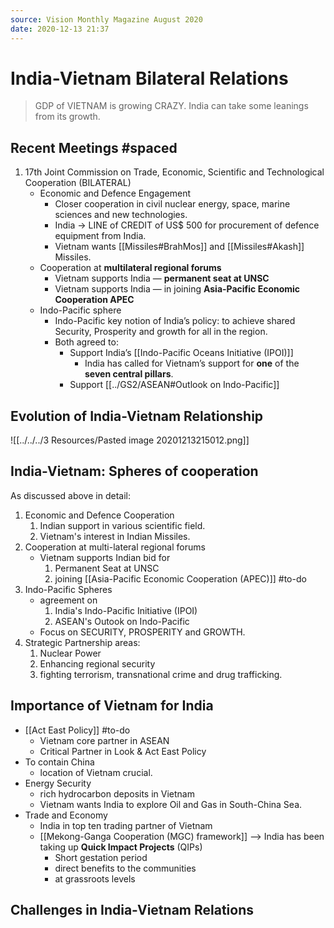 ```yaml
---
source: Vision Monthly Magazine August 2020
date: 2020-12-13 21:37
---
```


# India-Vietnam Bilateral Relations

> GDP of VIETNAM is growing CRAZY. India can take some leanings from its growth.

## Recent Meetings #spaced
1. 17th Joint Commission on Trade, Economic, Scientific and Technological Cooperation (BILATERAL)
	- Economic and Defence Engagement
		- Closer cooperation in civil nuclear energy, space, marine sciences and new technologies.
		- India -> LINE of CREDIT of US$ 500 for procurement of defence equipment from India.
		- Vietnam wants [[Missiles#BrahMos]] and [[Missiles#Akash]] Missiles.
    - Cooperation at **multilateral regional forums**
        - Vietnam supports India — **permanent seat at UNSC**
        - Vietnam supports India — in joining **Asia-Pacific Economic Cooperation APEC**
    - Indo-Pacific sphere
        - Indo-Pacific key notion of India’s policy: to achieve shared Security, Prosperity and growth for all in the region.
        - Both agreed to:
			- Support India’s [[Indo-Pacific Oceans Initiative (IPOI)]]
				- India has called for Vietnam’s support for **one** of the **seven central pillars**.
        	- Support [[../GS2/ASEAN#Outlook on Indo-Pacific]]

## Evolution of India-Vietnam Relationship
![[../../../3 Resources/Pasted image 20201213215012.png]]
  
## India-Vietnam: Spheres of cooperation
As discussed above in detail:
1. Economic and Defence Cooperation
	1. Indian support in various scientific field.
	2. Vietnam's interest in Indian Missiles.
2. Cooperation at multi-lateral regional forums
	- Vietnam supports Indian bid for
		1. Permanent Seat at UNSC
		2. joining [[Asia-Pacific Economic Cooperation (APEC)]] #to-do
3. Indo-Pacific Spheres
	- agreement on 
		1. India's Indo-Pacific Initiative (IPOI)
		2. ASEAN's Outook on Indo-Pacific
	- Focus on SECURITY, PROSPERITY and GROWTH.
4. Strategic Partnership areas:
	1. Nuclear Power
	2. Enhancing regional security
	3. fighting terrorism, transnational crime and drug trafficking.

## Importance of Vietnam for India
- [[Act East Policy]] #to-do
	- Vietnam core partner in ASEAN
	- Critical Partner in Look & Act East Policy
- To contain China
	- location of Vietnam crucial.
- Energy Security
	- rich hydrocarbon deposits in Vietnam
	- Vietnam wants India to explore Oil and Gas in South-China Sea.
- Trade and Economy
	-  India in top ten trading partner of Vietnam
	-  [[Mekong-Ganga Cooperation (MGC) framework]] --> India has been taking up **Quick Impact Projects** (QIPs) 
		-  Short gestation period
		-  direct benefits to the communities
		-  at grassroots levels

## Challenges in India-Vietnam Relations

	
	
	
	